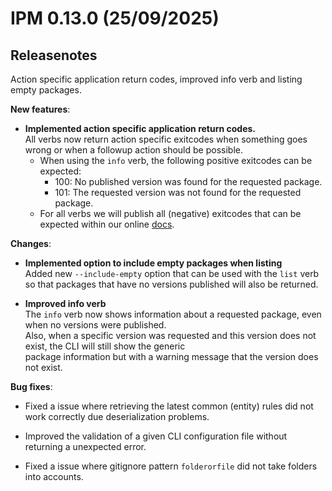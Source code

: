 # IPM 0.13.0 (25/09/2025)

## Releasenotes

Action specific application return codes, improved info verb and listing empty packages.

**New features**:

- **Implemented action specific application return codes.**\
  All verbs now return action specific exitcodes when something goes wrong or when a followup action should be possible.
  - When using the `info` verb, the following positive exitcodes can be expected:
    - 100: No published version was found for the requested package.
    - 101: The requested version was not found for the requested package.
  - For all verbs we will publish all (negative) exitcodes that can be expected within our online [docs](https://docs.ipmhub.io/docs/ipm/).

**Changes**:

- **Implemented option to include empty packages when listing**\
  Added new `--include-empty` option that can be used with the `list` verb so that packages that have no versions
  published will also be returned.

- **Improved info verb**\
  The `info` verb now shows information about a requested package, even when no versions were published.\
  Also, when a specific version was requested and this version does not exist, the CLI will still show the generic\
  package information but with a warning message that the version does not exist.

**Bug fixes**:

- Fixed a issue where retrieving the latest common (entity) rules did not work correctly due deserialization problems.

- Improved the validation of a given CLI configuration file without returning a unexpected error.

- Fixed a issue where gitignore pattern `folderorfile` did not take folders into accounts.
